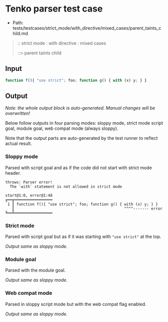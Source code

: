 # Tenko parser test case

- Path: tests/testcases/strict_mode/with_directive/mixed_cases/parent_taints_child.md

> :: strict mode : with directive : mixed cases
>
> ::> parent taints child

## Input


`````js
function f(){ "use strict"; foo; function g() { with (x) y; } } 
`````

## Output

_Note: the whole output block is auto-generated. Manual changes will be overwritten!_

Below follow outputs in four parsing modes: sloppy mode, strict mode script goal, module goal, web compat mode (always sloppy).

Note that the output parts are auto-generated by the test runner to reflect actual result.

### Sloppy mode

Parsed with script goal and as if the code did not start with strict mode header.

`````
throws: Parser error!
  The `with` statement is not allowed in strict mode

start@1:0, error@1:48
╔══╦═════════════════
 1 ║ function f(){ "use strict"; foo; function g() { with (x) y; } }
   ║                                                 ^^^^------- error
╚══╩═════════════════

`````

### Strict mode

Parsed with script goal but as if it was starting with `"use strict"` at the top.

_Output same as sloppy mode._

### Module goal

Parsed with the module goal.

_Output same as sloppy mode._

### Web compat mode

Parsed in sloppy script mode but with the web compat flag enabled.

_Output same as sloppy mode._

